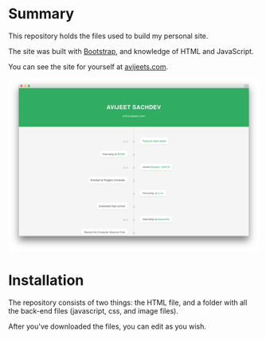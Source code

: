 Summary
====

This repository holds the files used to build my personal site. 

The site was built with [Bootstrap](https://github.com/twitter/bootstrap), and knowledge of HTML and JavaScript.

You can see the site for yourself at [avijeets.com](http://avijeets.com/).

<img src="https://github.com/avijeets/avijeets.com/raw/master/img/screenshot.png" alt="Preview">



Installation
====

The repository consists of two things: the HTML file, and a folder with all the back-end files (javascript, css, and image files).

After you've downloaded the files, you can edit as you wish.
